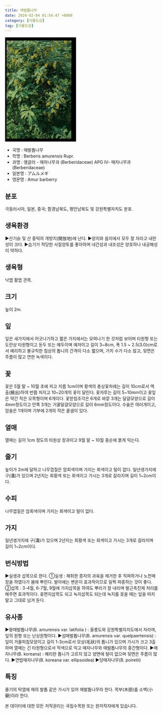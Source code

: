 ```yaml
---
title: 매발톱나무
date: 2024-02-04 01:54:47 +0800
category: [식물도감]
tag: [식물도감]
---
```




![매발톱나무](/assets/img/fileUpload/plants/basic/Berberidaceae/Berberis/6794/6794_3_th2.jpg)
- 국명 : 매발톱나무
- 학명 : Berberis amurensis Rupr.
- 과명 : 앵글러 - 매자나무과 (Berberidaceae) APG Ⅳ- 매자나무과 (Berberidaceae)
- 일본명 : アムルメギ
- 영문명 : Amur barberry


## 분포
극동러시아, 일본, 중국; 함경남북도, 평안남북도 및 강원특별자치도 분포.
## 생육환경
▶산기슭 및 산 중턱의 개방지(開放地)에 난다.
▶양지와 음지에서 모두 잘 자라고 내한성이 크다.
▶습기가 적당한 사질양토를 좋아하며 내건성과 내조성은 양호하나 내공해성이 약하다.
## 생육형
낙엽 활엽 관목.
## 크기
높이 2m. 
## 잎
잎은 새가지에서 어긋나기하고 짧은 가지에서는 모여나기 한 것처럼 보이며 타원형 또는 도란상 타원형이고 둔두 또는 예두이며 예저이고 길이 3~8cm, 폭 1.5 ~ 2.5(3.0)cm로서 예리하고 불규칙한 침상의 톱니의 간격이 다소 짧으며, 거치 수가 다소 많고, 뒷면은 주름이 많고 연한 녹색이다.
## 꽃
꽃은 5월 말 ~ 10월 초에 피고 지름 1cm이며 황색의 총상꽃차례는 길이 10cm로서 액출(腋出)하여 반쯤 처지고 10~20개의 꽃이 달린다. 꽃자루는 길이 5~10mm이고 꽃잎은 약간 작은 오목형이며 6개이다. 꽃받침조각은 6개로 바깥 3개는 달걀모양으로 길이 4mm정도이고 안쪽 3개는 거꿀달걀모양으로 길이 6mm정도이다. 수술은 여러개이고, 암술은 1개이며 기부에 2개의 작은 꿀샘이 있다.
## 열매
열매는 길이 1cm 정도의 타원상 장과이고 9월 말 ~ 10월 중순에 붉게 익는다.
## 줄기
높이가 2m에 달하고 나무껍질은 암회색이며 가지는 회색이고 털이 없다. 일년생가지에 구(溝)가 있으며 2년지는 회황색 또는 회색이고 가시는 3개로 갈라지며 길이 1~2cm이다.
## 수피
나무껍질은 암회색이며 가지는 회색이고 털이 없다.
## 가지
일년생가지에 구(溝)가 있으며 2년지는 회황색 또는 회색이고 가시는 3개로 갈라지며 길이 1~2cm이다.
## 번식방법
▶실생과 삽목으로 한다. 
①실생 : 채취한 종자의 과육을 제거한 후 직파하거나 노천매장을 하였다가 봄에 뿌린다. 발아에는 변온이 효과적이므로 일찍 파종하는 것이 좋다. 
②삽목 : 3-4월, 6-7월, 9월에 가지삽목을 하여도 뿌리가 잘 내리며 발근촉진제 처리를 해주면 효과적이다. 휴면지삽목도 되고 녹지삽목도 되는데 녹지를 꽂을 때는 잎을 따지 말고 그대로 남겨 둔다.
## 유사종
▶왕매발톱나무(B. amurensis var. latifolia ) : 울릉도와 강원특별자치도에서 자라며, 잎의 원형 또는 난상원형이다.
▶섬매발톱나무(B. amurensis var. quelpaertensis) : 잎이 거꿀피침모양이고 길이 1-3cm로서 모상(毛狀)의 톱니가 있으며 가시가 크고 3출하며 열매는 긴 타원형으로서 적색으로 익고 매자나무와 매발톱나무의 중간형이다. 
▶매자나무(B. koreana) : 예리한 톱니가 고르지 않고 양면에 털이 없으며 뒷면은 주름이 많다.
▶연밥매자나무(B. koreana var. ellipsoidea)
▶당매자나무(B. poiretii)
## 특징
줄기의 탁엽에 매의 발톱 같은 가시가 있어 매발톱나무라 한다. 목부(木部)를 소벽(小蘗)이라 한다.






본 데이터에 대한 모든 저작권리는 국립수목원 또는 원저작자에게 있습니다.
